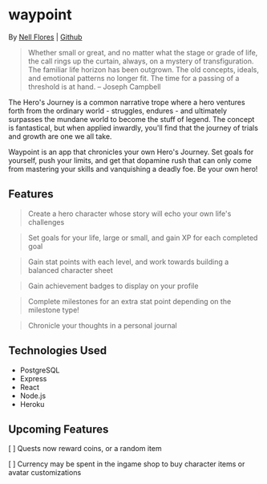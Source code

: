 # waypoint

By [Nell Flores](https://www.linkedin.com/mynetwork/) | [Github](https://github.com/nell-djmf)

> Whether small or great, and no matter what the stage or grade of life, the call rings up the curtain, always, on a mystery of transfiguration.
> The familiar life horizon has been outgrown. The old concepts, ideals, and emotional patterns no longer fit. The time for a passing of a threshold is at hand. – Joseph Campbell

The Hero's Journey is a common narrative trope where a hero ventures forth from the ordinary world - struggles, endures - and ultimately surpasses the mundane world to become the stuff of legend. The concept is fantastical, but when applied inwardly, you'll find that the journey of trials and growth are one we all take.

Waypoint is an app that chronicles your own Hero's Journey. Set goals for yourself, push your limits, and get that dopamine rush that can only come from mastering your skills and vanquishing a deadly foe. Be your own hero!

## Features

> Create a hero character whose story will echo your own life's challenges

> Set goals for your life, large or small, and gain XP for each completed goal

> Gain stat points with each level, and work towards building a balanced character sheet

> Gain achievement badges to display on your profile

> Complete milestones for an extra stat point depending on the milestone type!

> Chronicle your thoughts in a personal journal

## Technologies Used

- PostgreSQL
- Express
- React
- Node.js
- Heroku

## Upcoming Features

[ ] Quests now reward coins, or a random item

[ ] Currency may be spent in the ingame shop to buy character items or avatar customizations
